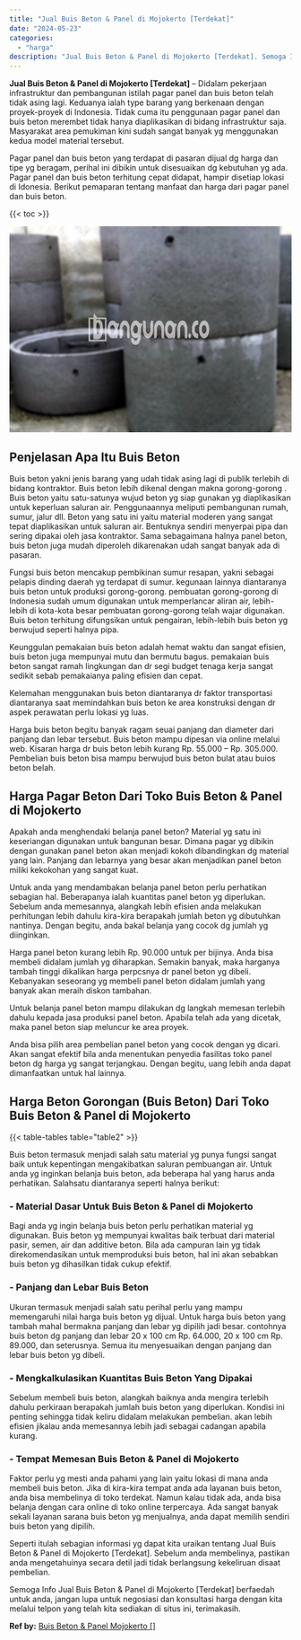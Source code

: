 ```yaml
---
title: "Jual Buis Beton & Panel di Mojokerto [Terdekat]"
date: "2024-05-23"
categories: 
  - "harga"
description: "Jual Buis Beton & Panel di Mojokerto [Terdekat]. Semoga Info Jual Buis Beton & Panel di Mojokerto [Terdekat] berfaedah untuk anda, jangan lupa untuk negosi..."
---
```


**Jual Buis Beton & Panel di Mojokerto \[Terdekat\]** – Didalam pekerjaan infrastruktur dan pembangunan istilah pagar panel dan buis beton telah tidak asing lagi. Keduanya ialah type barang yang berkenaan dengan proyek-proyek di Indonesia. Tidak cuma itu penggunaan pagar panel dan buis beton merembet tidak hanya diaplikasikan di bidang infrastruktur saja. Masyarakat area pemukiman kini sudah sangat banyak yg menggunakan kedua model material tersebut.

Pagar panel dan buis beton yang terdapat di pasaran dijual dg harga dan tipe yg beragam, perihal ini dibikin untuk disesuaikan dg kebutuhan yg ada. Pagar panel dan buis beton terhitung cepat didapat, hampir disetiap lokasi di Idonesia. Berikut pemaparan tentang manfaat dan harga dari pagar panel dan buis beton.

{{< toc >}}

![Jual Buis Beton & Panel di Mojokerto [Terdekat]](/images/jual-panel-buis-beton-murah-42.png)

## Penjelasan Apa Itu Buis Beton

Buis beton yakni jenis barang yang udah tidak asing lagi di publik terlebih di bidang kontraktor. Buis beton lebih dikenal dengan makna gorong-gorong . Buis beton yaitu satu-satunya wujud beton yg siap gunakan yg diaplikasikan untuk keperluan saluran air. Penggunaannya meliputi pembangunan rumah, sumur, jalur dll. Beton yang satu ini yaitu material moderen yang sangat tepat diaplikasikan untuk saluran air. Bentuknya sendiri menyerpai pipa dan sering dipakai oleh jasa kontraktor. Sama sebagaimana halnya panel beton, buis beton juga mudah diperoleh dikarenakan udah sangat banyak ada di pasaran.

Fungsi buis beton mencakup pembikinan sumur resapan, yakni sebagai pelapis dinding daerah yg terdapat di sumur. kegunaan lainnya diantaranya buis beton untuk produksi gorong-gorong. pembuatan gorong-gorong di Indonesia sudah umum digunakan untuk memperlancar aliran air, lebih-lebih di kota-kota besar pembuatan gorong-gorong telah wajar digunakan. Buis beton terhitung difungsikan untuk pengairan, lebih-lebih buis beton yg berwujud seperti halnya pipa.

Keunggulan pemakaian buis beton adalah hemat waktu dan sangat efisien, buis beton juga mempunyai mutu dan bermutu bagus. pemakaian buis beton sangat ramah lingkungan dan dr segi budget tenaga kerja sangat sedikit sebab pemakaianya paling efisien dan cepat.

Kelemahan menggunakan buis beton diantaranya dr faktor transportasi diantaranya saat memindahkan buis beton ke area konstruksi dengan dr aspek perawatan perlu lokasi yg luas.

Harga buis beton begitu banyak ragam seuai panjang dan diameter dari panjang dan lebar tersebut. Buis beton mampu dipesan via online melalui web. Kisaran harga dr buis beton lebih kurang Rp. 55.000 – Rp. 305.000. Pembelian buis beton bisa mampu berwujud buis beton bulat atau buios beton belah.

## Harga Pagar Beton Dari Toko Buis Beton & Panel di Mojokerto

Apakah anda menghendaki belanja panel beton? Material yg satu ini keseriangan digunakan untuk bangunan besar. Dimana pagar yg dibikin dengan gunakan panel beton akan menjadi kokoh dibandingkan dg material yang lain. Panjang dan lebarnya yang besar akan menjadikan panel beton miliki kekokohan yang sangat kuat.

Untuk anda yang mendambakan belanja panel beton perlu perhatikan sebagian hal. Beberapanya ialah kuantitas panel beton yg diperlukan. Sebelum anda memesannya, alangkah lebih efisien anda melakukan perhitungan lebih dahulu kira-kira berapakah jumlah beton yg dibutuhkan nantinya. Dengan begitu, anda bakal belanja yang cocok dg jumlah yg diinginkan.

Harga panel beton kurang lebih Rp. 90.000 untuk per bijinya. Anda bisa membeli didalam jumlah yg diharapkan. Semakin banyak, maka harganya tambah tinggi dikalikan harga perpcsnya dr panel beton yg dibeli. Kebanyakan seseorang yg membeli panel beton didalam jumlah yang banyak akan meraih diskon tambahan.

Untuk belanja panel beton mampu dilakukan dg langkah memesan terlebih dahulu kepada jasa produksi panel beton. Apabila telah ada yang dicetak, maka panel beton siap meluncur ke area proyek.

Anda bisa pilih area pembelian panel beton yang cocok dengan yg dicari. Akan sangat efektif bila anda menentukan penyedia fasilitas toko panel beton dg harga yg sangat terjangkau. Dengan begitu, uang lebih anda dapat dimanfaatkan untuk hal lainnya.

## Harga Beton Gorongan (Buis Beton) Dari Toko Buis Beton & Panel di Mojokerto

{{< table-tables table="table2" >}}

Buis beton termasuk menjadi salah satu material yg punya fungsi sangat baik untuk kepentingan mengakibatkan saluran pembuangan air. Untuk anda yg inginkan belanja buis beton, ada beberapa hal yang harus anda perhatikan. Salahsatu diantaranya seperti halnya berikut:

### \- Material Dasar Untuk Buis Beton & Panel di Mojokerto

Bagi anda yg ingin belanja buis beton perlu perhatikan material yg digunakan. Buis beton yg mempunyai kwalitas baik terbuat dari material pasir, semen, air dan additive beton. Bila ada campuran lain yg tidak direkomendasikan untuk memproduksi buis beton, hal ini akan sebabkan buis beton yg dihasilkan tidak cukup efektif.

### \- Panjang dan Lebar Buis Beton

Ukuran termasuk menjadi salah satu perihal perlu yang mampu memengaruhi nilai harga buis beton yg dijual. Untuk harga buis beton yang tambah mahal bermakna panjang dan lebar yg dipilih jadi besar. contohnya buis beton dg panjang dan lebar 20 x 100 cm Rp. 64.000, 20 x 100 cm Rp. 89.000, dan seterusnya. Semua itu menyesuaikan dengan panjang dan lebar buis beton yg dibeli.

### \- Mengkalkulasikan Kuantitas Buis Beton Yang Dipakai

Sebelum membeli buis beton, alangkah baiknya anda mengira terlebih dahulu perkiraan berapakah jumlah buis beton yang diperlukan. Kondisi ini penting sehingga tidak keliru didalam melakukan pembelian. akan lebih efisien jikalau anda memesannya lebih jadi sebagai cadangan apabila kurang.

### \- Tempat Memesan Buis Beton & Panel di Mojokerto

Faktor perlu yg mesti anda pahami yang lain yaitu lokasi di mana anda membeli buis beton. Jika di kira-kira tempat anda ada layanan buis beton, anda bisa membelinya di toko terdekat. Namun kalau tidak ada, anda bisa belanja dengan cara online di toko online terpercaya. Ada sangat banyak sekali layanan sarana buis beton yg menjualnya, anda dapat memilih sendiri buis beton yang dipilih.

Seperti itulah sebagian informasi yg dapat kita uraikan tentang Jual Buis Beton & Panel di Mojokerto \[Terdekat\]. Sebelum anda membelinya, pastikan anda mengetahuinya secara detil jadi tidak berlangsung kekeliruan disaat pembelian.

Semoga Info Jual Buis Beton & Panel di Mojokerto \[Terdekat\] berfaedah untuk anda, jangan lupa untuk negosiasi dan konsultasi harga dengan kita melalui telpon yang telah kita sediakan di situs ini, terimakasih.

**Ref by:** [Buis Beton & Panel Mojokerto []](https://id.wikipedia.org/wiki/Buis)
